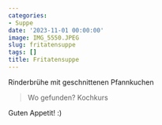 ```yaml
---
categories:
- Suppe
date: '2023-11-01 00:00:00'
image: IMG_5550.JPEG
slug: fritatensuppe
tags: []
title: Fritatensuppe
---
```



Rinderbrühe mit geschnittenen Pfannkuchen

> Wo gefunden? Kochkurs

Guten Appetit! :)